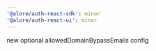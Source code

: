 ```yaml
---
'@alore/auth-react-sdk': minor
'@alore/auth-react-ui': minor
---
```


new optional allowedDomainBypassEmails config
